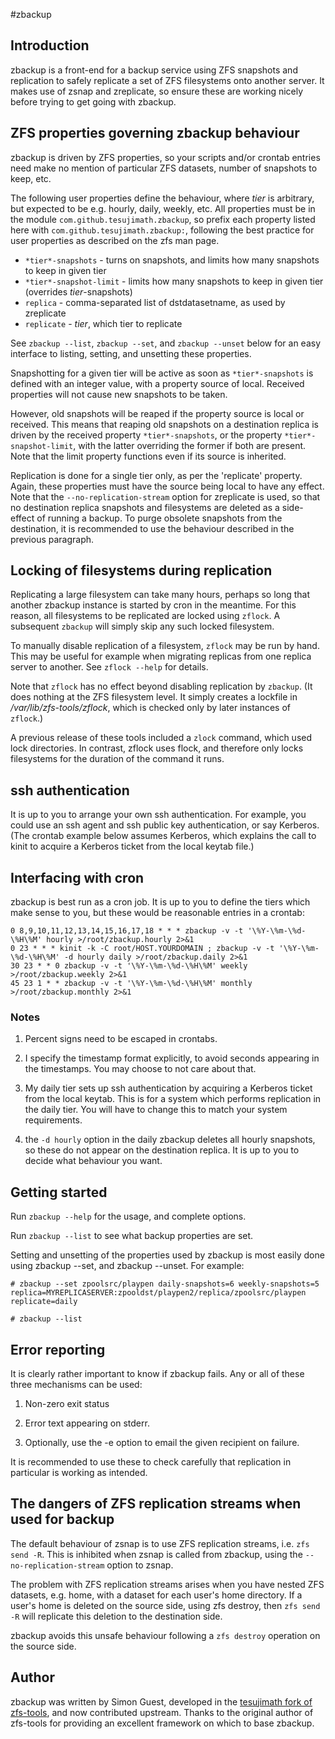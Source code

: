 #zbackup

## Introduction
   zbackup is a front-end for a backup service using ZFS snapshots and replication to safely replicate a set of ZFS filesystems onto another server.  It makes use of zsnap and zreplicate, so ensure these are working nicely before trying to get going with zbackup.

## ZFS properties governing zbackup behaviour
   zbackup is driven by ZFS properties, so your scripts and/or crontab entries need make no mention of particular ZFS datasets, number of snapshots to keep, etc.

   The following user properties define the behaviour, where *tier* is  arbitrary, but expected to be e.g. hourly, daily, weekly, etc. All properties must be in the module `com.github.tesujimath.zbackup`, so prefix each property listed here with `com.github.tesujimath.zbackup:`, following the best practice for user properties as described on the zfs man page.

   - `*tier*-snapshots`      - turns on snapshots, and limits how many snapshots to keep in given tier
   - `*tier*-snapshot-limit` - limits how many snapshots to keep in given tier (overrides *tier*-snapshots)
   - `replica`               - comma-separated list of dstdatasetname, as used by zreplicate
   - `replicate`             - *tier*, which tier to replicate

   See `zbackup --list`, `zbackup --set`, and `zbackup --unset` below for an easy interface to listing, setting, and unsetting these properties.

   Snapshotting for a given tier will be active as soon as `*tier*-snapshots` is defined with an integer value, with a property source of local.  Received properties will not cause new snapshots to be taken.

   However, old snapshots will be reaped if the property source is local or received.  This means that reaping old snapshots on a destination replica is driven by the received property `*tier*-snapshots`, or the property `*tier*-snapshot-limit`, with the latter overriding the former if both are present.  Note that the limit property functions even if its source is inherited.

   Replication is done for a single tier only, as per the 'replicate' property. Again, these properties must have the source being local to have any effect. Note that the `--no-replication-stream` option for zreplicate is used, so that no destination replica snapshots and filesystems are deleted as a side-effect of running a backup.  To purge obsolete snapshots from the destination, it is recommended to use the behaviour described in the previous paragraph.

## Locking of filesystems during replication
Replicating a large filesystem can take many hours, perhaps so long that another zbackup instance is started by cron in the meantime.  For this reason, all filesystems to be replicated are locked using `zflock`.  A subsequent `zbackup` will simply skip any such locked filesystem.

To manually disable replication of a filesystem, `zflock` may be run by hand.  This may be useful for example when migrating replicas from one replica server to another.  See `zflock --help` for details.

Note that `zflock` has no effect beyond disabling replication by `zbackup`.  (It does nothing at the ZFS filesystem level.  It simply creates a lockfile in */var/lib/zfs-tools/zflock*, which is checked only by later instances of `zflock`.)

A previous release of these tools included a `zlock` command, which used lock directories.  In contrast, zflock uses flock, and therefore only locks filesystems for the duration of the command it runs.

## ssh authentication
   It is up to you to arrange your own ssh authentication.  For example, you could use an ssh agent and ssh public key authentication, or say Kerberos.  (The crontab example below assumes Kerberos, which explains the call to kinit to acquire a Kerberos ticket from the local keytab file.)
## Interfacing with cron
   zbackup is best run as a cron job.  It is up to you to define the tiers which make sense to you, but these would be reasonable entries in a crontab:

```
0 8,9,10,11,12,13,14,15,16,17,18 * * * zbackup -v -t '\%Y-\%m-\%d-\%H\%M' hourly >/root/zbackup.hourly 2>&1
0 23 * * * kinit -k -C root/HOST.YOURDOMAIN ; zbackup -v -t '\%Y-\%m-\%d-\%H\%M' -d hourly daily >/root/zbackup.daily 2>&1
30 23 * * 0 zbackup -v -t '\%Y-\%m-\%d-\%H\%M' weekly >/root/zbackup.weekly 2>&1
45 23 1 * * zbackup -v -t '\%Y-\%m-\%d-\%H\%M' monthly >/root/zbackup.monthly 2>&1
```
### Notes
1. Percent signs need to be escaped in crontabs.

2. I specify the timestamp format explicitly, to avoid seconds appearing in the timestamps.  You may choose to not care about that.

3. My daily tier sets up ssh authentication by acquiring a Kerberos ticket from the local keytab.  This is for a system which performs replication in the daily tier.  You will have to change this to match your system requirements.

4. the `-d hourly` option in the daily zbackup deletes all hourly snapshots, so these do not appear on the destination replica.  It is up to you to decide what behaviour you want.

## Getting started
   Run `zbackup --help` for the usage, and complete options.

   Run `zbackup --list` to see what backup properties are set.

   Setting and unsetting of the properties used by zbackup is most easily done using zbackup --set, and zbackup --unset.  For example:

```
# zbackup --set zpoolsrc/playpen daily-snapshots=6 weekly-snapshots=5 replica=MYREPLICASERVER:zpooldst/playpen2/replica/zpoolsrc/playpen replicate=daily

# zbackup --list
```

## Error reporting
It is clearly rather important to know if zbackup fails.  Any or all of these three mechanisms can be used:

1. Non-zero exit status

2. Error text appearing on stderr.

3. Optionally, use the -e option to email the given recipient on failure.

It is recommended to use these to check carefully that replication in particular is working as intended.

## The dangers of ZFS replication streams when used for backup
The default behaviour of zsnap is to use ZFS replication streams, i.e. `zfs send -R`.  This is inhibited when zsnap is called from zbackup, using the `--no-replication-stream` option to zsnap.

The problem with ZFS replication streams arises when you have nested ZFS datasets, e.g. home, with a dataset for each user's home directory.  If a user's home is deleted on the source side, using zfs destroy, then `zfs send -R` will replicate this deletion to the destination side.

zbackup avoids this unsafe behaviour following a `zfs destroy` operation on the source side.

## Author
zbackup was written by Simon Guest, developed in the [tesujimath fork of zfs-tools](https://github.com/tesujimath/zfs-tools), and now contributed upstream.  Thanks to the original author of zfs-tools for providing an excellent framework on which to base zbackup.
